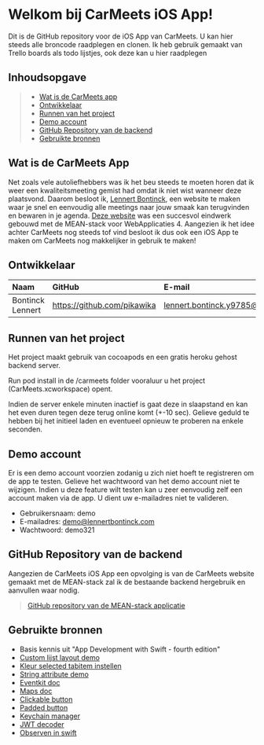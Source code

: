 # Welkom bij CarMeets iOS App!

Dit is de GitHub repository voor de iOS App van CarMeets. U kan hier steeds alle broncode raadplegen en clonen. Ik heb gebruik gemaakt van Trello boards als todo lijstjes, ook deze kan u hier raadplegen

## Inhoudsopgave

> - [Wat is de CarMeets app](#wat-is-de-carmeets-app)
> - [Ontwikkelaar](#ontwikkelaar)
> - [Runnen van het project](#runnen-van-het-project)
> - [Demo account](#demo-account)
> - [GitHub Repository van de backend](#github-repository-van-de-backend)
> - [Gebruikte bronnen](#gebruikte-bronnen)

## Wat is de CarMeets App
Net zoals vele autoliefhebbers was ik het beu steeds te moeten horen dat ik weer een kwaliteitsmeeting gemist had omdat ik niet wist wanneer deze plaatsvond. Daarom besloot ik, [Lennert Bontinck](https://www.lennertbontinck.com/), een website te maken waar je snel en eenvoudig alle meetings naar jouw smaak kan terugvinden en bewaren in je agenda. [Deze website](http://carmeets.lennertbontinck.com) was een succesvol eindwerk gebouwd met de MEAN-stack voor WebApplicaties 4. Aangezien ik het idee achter CarMeets nog steeds tof vind besloot ik dus ook een iOS App te maken om CarMeets nog makkelijker in gebruik te maken!

## Ontwikkelaar

| Naam     | GitHub                        | E-mail                               |
| :---     | :---                          | :---                                |
| Bontinck Lennert | <https://github.com/pikawika> | [lennert.bontinck.y9785@student.hogent.be](mailto:lennert.bontinck.y9785@student.hogent.be) |

## Runnen van het project

Het project maakt gebruik van cocoapods en een gratis heroku gehost backend server. 

Run pod install in de /carmeets folder vooraluur u het project (CarMeets.xcworkspace) opent.


Indien de server enkele minuten inactief is gaat deze in slaapstand en kan het even duren tegen deze terug online komt (+-10 sec). Gelieve geduld te hebben bij het initieel laden en eventueel opnieuw te proberen na enkele seconden.

## Demo account

Er is een demo account voorzien zodanig u zich niet hoeft te registreren om de app te testen. Gelieve het wachtwoord van het demo account niet te wijzigen. Indien u deze feature wilt testen kan u zeer eenvoudig zelf een account maken via de app. U dient uw e-mailadres niet te valideren.

- Gebruikersnaam: demo
- E-mailadres: demo@lennertbontinck.com
- Wachtwoord: demo321

## GitHub Repository van de backend
Aangezien de CarMeets iOS App een opvolging is van de CarMeets website gemaakt met de MEAN-stack zal ik de bestaande backend hergebruik en aanvullen waar nodig.
> [GitHub repository van de MEAN-stack applicatie](https://github.com/pikawika/Carmeets)

## Gebruikte bronnen

- Basis kennis uit "App Development with Swift - fourth edition"
- [Custom lijst layout demo](https://www.youtube.com/watch?v=YwE3_hMyDZA)
- [Kleur selected tabitem instellen](https://stackoverflow.com/questions/26835148/change-tab-bar-item-selected-color-in-a-storyboard)
- [String attribute demo](https://stackoverflow.com/a/35811777)
- [Eventkit doc](https://developer.apple.com/documentation/eventkit/creating_events_and_reminders)
- [Maps doc](https://developer.apple.com/library/archive/featuredarticles/iPhoneURLScheme_Reference/MapLinks/MapLinks.html)
- [Clickable button](https://stackoverflow.com/a/50782478)
- [Padded button](https://stackoverflow.com/a/32368958)
- [Keychain manager](https://github.com/evgenyneu/keychain-swift)
- [JWT decoder](https://github.com/auth0/JWTDecode.swift)
- [Observen in swift](https://medium.com/@johnsundell/observers-in-swift-part-1-4f77e725ac66)